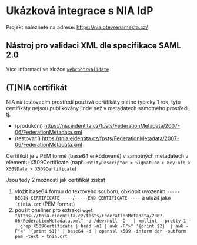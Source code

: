 # Ukázková integrace s NIA IdP

Projekt naleznete na adrese: https://nia.otevrenamesta.cz/

## Nástroj pro validaci XML dle specifikace SAML 2.0

Více informací ve složce [`webroot/validate`](https://github.com/otevrenamesta/eidentita-example/tree/master/webroot/validate)

## (T)NIA certifikát

NIA na testovacím prostředí používá certifikáty platné typicky 1 rok, tyto certifikáty nejsou publikovány jinde než v metadatech samotného prostředí, tj.
  - (produkční) https://nia.eidentita.cz/fpsts/FederationMetadata/2007-06/FederationMetadata.xml
  - (testovací) https://tnia.eidentita.cz/fpsts/FederationMetadata/2007-06/FederationMetadata.xml

Certifikát je v PEM formě (base64 enkódované) v samotných metadatech v elementu X509Certificate (např. `EntityDescriptor > Signature > KeyInfo > X509Data > X509Certificate`)

Jsou tedy 2 možnosti jak certifikát získat
  1. vložit base64 formu do textového souboru, obklopit uvozením `-----BEGIN CERTIFICATE-----`/`-----END CERTIFICATE-----` a uložit jako `(t)nia.crt` (PEM format)
  2. použít oneliner pro extrakci `wget "https://tnia.eidentita.cz/fpsts/FederationMetadata/2007-06/FederationMetadata.xml" -o /dev/null -O - | xmllint --pretty 1 - | grep X509Certificate | head -n1 | awk -F">" '{print $2}' | awk -F"<" '{print $1}' | base64 -d | openssl x509 -inform der -outform pem -text > tnia.crt`
